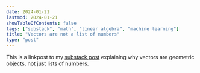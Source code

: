 ```yaml
---
date: 2024-01-21
lastmod: 2024-01-21
showTableOfContents: false
tags: ["substack", "math", "linear algebra", "machine learning"]
title: "Vectors are not a list of numbers"
type: "post"
---
```

This is a linkpost to my [substack post](https://lovkush.substack.com/p/vectors-are-not-a-list-of-numbers) explaining why vectors are geometric objects, not just lists of numbers. 